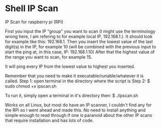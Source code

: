 # Shell IP Scan
IP Scan for raspberry pi (RPi)

First you input the IP "group" you want to scan (I might use the terminology wrong here, I am refering to for example local IP, 192.168.1.).
It should look for example like this: 192.168.1.
Then you insert the lowest value of the last digit(s) in the IP, for example 10 (will be combined with the previous input to start the ping at, in this case, IP: 192.168.1.10)
After that the highest value of the range you want to scan, for example 15.

It will ping every IP from the lowest value to highest you inserted.

Remember that you need to make it executable/runable/whatever it is called.
Step 1: open terminal in the directory where the script is
Step 2: $ sudo chmod +x ipscan.sh

To run it, simply open a terminal in it's directory then:
$ ./ipscan.sh

Works on all Linux, but most do have an IP scanner, I couldn't find any for the RPi so I went ahead and made this. No need to install anything and simple enough to read through if one is paranoid about the other IP scans that require installation and has lots of code.
